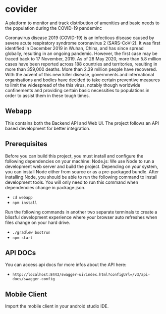 # covider

A platform to monitor and track distribution of amenities and basic needs to the population during the COVID-19 pandeminc

Coronavirus disease 2019 (COVID-19) is an infectious disease caused by severe acute respiratory syndrome coronavirus 2 (SARS-CoV-2). It was first identified in December 2019 in Wuhan, China, and has since spread globally, resulting in an ongoing pandemic. However, the first case may be traced back to 17 November, 2019. As of 28 May 2020, more than 5.8 million cases have been reported across 188 countries and territories, resulting in more than 359,000 deaths. More than 2.39 million people have recovered. With the advent of this new killer disease, governments and international organisations and bodies have decided to take certain preventive measures to limit the widespread of the this virus, notably though worldwide confinements and providing certain basic necessities to populations in order to assist them in these tough times.

## Webapp

This contains both the Backend API and Web UI. The project follows an API based development for better integration.

## Prerequisites
Before you can build this project, you must install and configure the following dependencies on your machine: 
Node.js: We use Node to run a development web server and build the project. Depending on your system, you can install Node
either from source or as a pre-packaged bundle. 
After installing Node, you should be able to run the following command to install development tools. You will only need to run this
command when dependencies change in package.json. 
- `cd webapp`
- `npm install`

Run the following commands in another two separate terminals to create a blissful development experience where your browser auto
refreshes when files change on your hard drive. 
- `./gradlew bootrun`
- `npm start`

## API DOCs
You can access api docs for more infos about the API here:
- `http://localhost:8443/swagger-ui/index.html?configUrl=/v3/api-docs/swagger-config`

## Mobile Client

Import the mobile client in your android studio IDE.